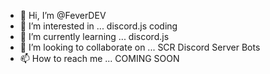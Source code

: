 - 👋 Hi, I’m @FeverDEV
- 👀 I’m interested in ... discord.js coding
- 🌱 I’m currently learning ... discord.js
- 💞️ I’m looking to collaborate on ... SCR Discord Server Bots
- 📫 How to reach me ... COMING SOON

<!---
FeverDEV/FeverDEV is a ✨ special ✨ repository because its `README.md` (this file) appears on your GitHub profile.
You can click the Preview link to take a look at your changes.
--->
